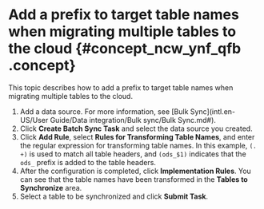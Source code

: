 # Add a prefix to target table names when migrating multiple tables to the cloud {#concept_ncw_ynf_qfb .concept}

This topic describes how to add a prefix to target table names when migrating multiple tables to the cloud.

1.  Add a data source. For more information, see [Bulk Sync](intl.en-US/User Guide/Data integration/Bulk sync/Bulk Sync.md#).
2.  Click **Create Batch Sync Task** and select the data source you created.
3.  Click **Add Rule**, select **Rules for Transforming Table Names**, and enter the regular expression for transforming table names. In this example, `(. +)` is used to match all table headers, and `(ods_$1)` indicates that the `ods_` prefix is added to the table headers.
4.  After the configuration is completed, click **Implementation Rules**. You can see that the table names have been transformed in the **Tables to Synchronize** area.
5.  Select a table to be synchronized and click **Submit Task**.

